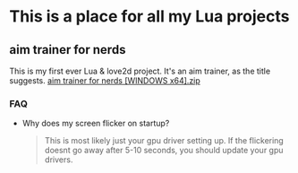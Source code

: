 # This is a place for all my Lua projects

## aim trainer for nerds
This is my first ever Lua & love2d project. It's an aim trainer, as the title suggests.
[aim trainer for nerds [WINDOWS x64].zip](https://github.com/AceCade/Lua/files/9022007/aim.trainer.for.nerds.WINDOWS.x64.zip)

### FAQ
- Why does my screen flicker on startup?
  > This is most likely just your gpu driver setting up. If the flickering doesnt go away after 5-10 seconds, you should update your gpu drivers.
